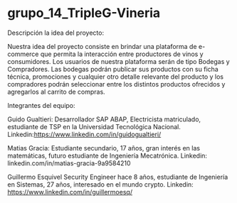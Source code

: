 # grupo_14_TripleG-Vineria

Descripción la idea del proyecto:

Nuestra idea del proyecto consiste en brindar una plataforma de e-commerce que permita la interacción entre productores de vinos y consumidores. 
Los usuarios de nuestra plataforma serán de tipo Bodegas y Compradores. 
Las bodegas podrán publicar sus productos con su ficha técnica, promociones y cualquier otro detalle relevante del producto y los compradores podrán seleccionar entre los distintos productos ofrecidos y agregarlos al carrito de compras. 

Integrantes del equipo: 

Guido Gualtieri:
Desarrollador SAP ABAP, Electricista matriculado, estudiante de TSP en la Universidad Tecnológica Nacional.
Linkedin:https://www.linkedin.com/in/guidogualtieri/

Matias Gracia: 
Estudiante secundario, 17 años, gran interés en las matemáticas, futuro estudiante de Ingeniería Mecatrónica. 
Linkedin: linkedin.com/in/matias-gracia-9a9584210

Guillermo Esquivel
Security Engineer hace 8 años, estudiante de Ingeniería en Sistemas, 27 años, interesado en el mundo crypto. 
Linkedin: https://www.linkedin.com/in/guillermoesq/ 
